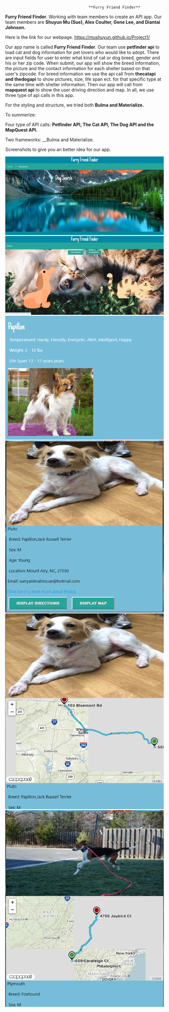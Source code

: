 
                                         
                                         **Furry Friend Finder**                                    
                                         
**Furry Friend Finder**. Working with team members to create an API app. Our team members are __Shuyun Mu (Sue), Alex Coulter, Gene Lee, and Diantai Johnson.__


Here is the link for our webpage. https://mushuyun.github.io/Project1/

                               
Our app name is called __Furry Friend Finder__. Our team use __petfinder api__ to load cat and dog information for pet lovers who would like to adopt. There are input fields for user to enter what kind of cat or dog breed, gender and his or her zip code. When submit, our app will show the breed information, the picture and the contact information for each shelter based on that user's zipcode. For breed information we use the api call from __thecatapi and thedogapi__ to show pictures, size, life span ect. for that specific type at the same time with shelter informaiton. Then our app will call from __mapquest api__ to show the user driving direction and map. In all, we use three type of api calls in this app. 

For the styling and structure, we tried both __Bulma and Materialize.__ 

To summerize: 

Four type of API calls: __Petfinder API, The Cat API, The Dog API and the MapQuest API.__ 

Two frameworks: __Bulma and Materialize.

Screenshots to give you an better idea for our app.


![FFFinder](styles/images/screenshot2.png)
![FFFinder](styles/images/screenshot1.png)
![FFFinder](styles/images/screenshot3.png)
![FFFinder](styles/images/screenshot4.png)
![FFFinder](styles/images/screenshot5.png)
![FFFinder](styles/images/screenshot6.png)


